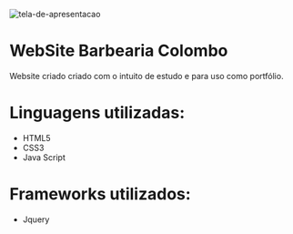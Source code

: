 ![tela-de-apresentacao](https://user-images.githubusercontent.com/42388415/104813342-592b3d80-57e7-11eb-8b77-c31b8559f3cd.PNG)

# WebSite Barbearia Colombo
Website criado  criado com o intuito de estudo e para uso como portfólio.

#  Linguagens utilizadas:
- HTML5
- CSS3
- Java Script

# Frameworks utilizados:
- Jquery
